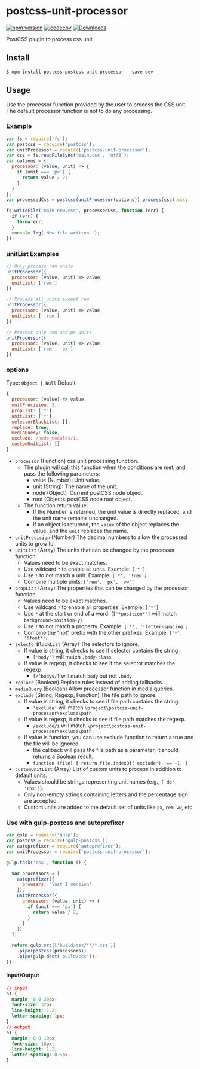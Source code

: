 # postcss-unit-processor

[![npm version](https://badgen.net/npm/v/postcss-unit-processor)](https://www.npmjs.com/package/postcss-unit-processor) [![codecov](https://codecov.io/github/hex-ci/postcss-unit-processor/graph/badge.svg?token=YKJBZI9LGK)](https://codecov.io/github/hex-ci/postcss-unit-processor) [![Downloads](https://badgen.net/npm/dt/postcss-unit-processor)](https://www.npmjs.com/package/postcss-unit-processor)

PostCSS plugin to process css unit.

## Install

```shell
$ npm install postcss postcss-unit-processor --save-dev
```

## Usage

Use the processor function provided by the user to process the CSS unit. The default processor function is not to do any processing.

### Example

```js
var fs = require('fs');
var postcss = require('postcss');
var unitProcessor = require('postcss-unit-processor');
var css = fs.readFileSync('main.css', 'utf8');
var options = {
  processor: (value, unit) => {
    if (unit === 'px') {
      return value / 2;
    }
  }
};
var processedCss = postcss(unitProcessor(options)).process(css).css;

fs.writeFile('main-new.css', processedCss, function (err) {
  if (err) {
    throw err;
  }
  console.log('New file written.');
});
```

### unitList Examples

```js
// Only process rem units
unitProcessor({
  processor: (value, unit) => value,
  unitList: ['rem']
})

// Process all units except rem
unitProcessor({
  processor: (value, unit) => value,
  unitList: ['!rem']
})

// Process only rem and px units
unitProcessor({
  processor: (value, unit) => value,
  unitList: ['rem', 'px']
})
```

### options

Type: `Object | Null`
Default:
```js
{
  processor: (value) => value,
  unitPrecision: 5,
  propList: ['*'],
  unitList: ['*'],
  selectorBlackList: [],
  replace: true,
  mediaQuery: false,
  exclude: /node_modules/i,
  customUnitList: []
}
```

- `processor` (Function) css unit processing function.
    - The plugin will call this function when the conditions are met, and pass the following parameters:
        - value (Number): Unit value.
        - unit (String): The name of the unit.
        - node (Object): Current postCSS node object.
        - root (Object): postCSS node root object.
    - The function return value:
        - If the Number is returned, the unit value is directly replaced, and the unit name remains unchanged.
        - If an object is returned, the `value` of the object replaces the value, and the `unit` replaces the name.
- `unitPrecision` (Number) The decimal numbers to allow the processed units to grow to.
- `unitList` (Array) The units that can be changed by the processor function.
    - Values need to be exact matches.
    - Use wildcard `*` to enable all units. Example: `['*']`
    - Use `!` to not match a unit. Example: `['*', '!rem']`
    - Combine multiple units: `['rem', 'px', 'vw']`
- `propList` (Array) The properties that can be changed by the processor function.
    - Values need to be exact matches.
    - Use wildcard `*` to enable all properties. Example: `['*']`
    - Use `*` at the start or end of a word. (`['*position*']` will match `background-position-y`)
    - Use `!` to not match a property. Example: `['*', '!letter-spacing']`
    - Combine the "not" prefix with the other prefixes. Example: `['*', '!font*']`
- `selectorBlackList` (Array) The selectors to ignore.
    - If value is string, it checks to see if selector contains the string.
        - `['body']` will match `.body-class`
    - If value is regexp, it checks to see if the selector matches the regexp.
        - `[/^body$/]` will match `body` but not `.body`
- `replace` (Boolean) Replace rules instead of adding fallbacks.
- `mediaQuery` (Boolean) Allow processor function in media queries.
- `exclude` (String, Regexp, Function) The file path to ignore.
    - If value is string, it checks to see if file path contains the string.
        - `'exclude'` will match `\project\postcss-unit-processor\exclude\path`
    - If value is regexp, it checks to see if file path matches the regexp.
        - `/exclude/i` will match `\project\postcss-unit-processor\exclude\path`
    - If value is function, you can use exclude function to return a true and the file will be ignored.
        - the callback will pass the file path as  a parameter, it should returns a Boolean result.
        - `function (file) { return file.indexOf('exclude') !== -1; }`
- `customUnitList` (Array) List of custom units to process in addition to default units.
    - Values should be strings representing unit names (e.g., `['dp', 'rpx']`).
    - Only non-empty strings containing letters and the percentage sign are accepted.
    - Custom units are added to the default set of units like `px`, `rem`, `vw`, etc.

### Use with gulp-postcss and autoprefixer

```js
var gulp = require('gulp');
var postcss = require('gulp-postcss');
var autoprefixer = require('autoprefixer');
var unitProcessor = require('postcss-unit-processor');

gulp.task('css', function () {

  var processors = [
    autoprefixer({
      browsers: 'last 1 version'
    }),
    unitProcessor({
      processor: (value, unit) => {
        if (unit === 'px') {
          return value / 2;
        }
      }
    })
  ];

  return gulp.src(['build/css/**/*.css'])
    .pipe(postcss(processors))
    .pipe(gulp.dest('build/css'));
});
```

#### Input/Output

```css
// input
h1 {
  margin: 0 0 20px;
  font-size: 32px;
  line-height: 1.2;
  letter-spacing: 1px;
}
// output
h1 {
  margin: 0 0 10px;
  font-size: 16px;
  line-height: 1.2;
  letter-spacing: 0.5px;
}
```
